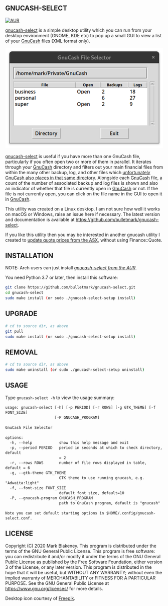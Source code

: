 ## GNUCASH-SELECT
[![AUR](https://img.shields.io/aur/version/gnucash-select)](https://aur.archlinux.org/packages/gnucash-select/)

[gnucash-select][REPO] is a simple desktop utility which you can run
from your desktop environment (GNOME, KDE etc) to pop up a small GUI to
view a list of your [GnuCash][GNUC] files (XML format only).

![gnucash-select](gnucash-select.png)

[gnucash-select][REPO] is useful if you have more than one GnuCash file,
particularly if you often open two or more of them in parallel. It
iterates through your [GnuCash][GNUC] directory and filters out your
main financial files from within the many other backup, log, and other
files which [unfortunately GnuCash also places in that same
directory](https://bugs.gnucash.org/show_bug.cgi?id=619119). Alongside
each [GnuCash][GNUC] file, a count of the number of associated backup
and log files is shown and also an indicator of whether that file is
currently open in [GnuCash][GNUC] or not. If the file is not currently
open, you can click on the file name in the GUI to open it in
[GnuCash][GNUC].

This utility was created on a Linux desktop. I am not sure how well it
works on macOS or Windows, raise an issue here if necessary. The latest
version and documentation is available at
https://github.com/bulletmark/gnucash-select.

If you like this utility then you may be interested in another gnucash
utility I created to [update quote prices from the
ASX](https://github.com/bulletmark/gnucash-asx-fetch), without using Finance::Quote.

## INSTALLATION

NOTE: Arch users can just install [_gnucash-select from the
AUR_][AUR].

You need Python 3.7 or later, then install this software:

```sh
git clone https://github.com/bulletmark/gnucash-select.git
cd gnucash-select
sudo make install (or sudo ./gnucash-select-setup install)
```

## UPGRADE

```sh
# cd to source dir, as above
git pull
sudo make install (or sudo ./gnucash-select-setup install)
```

## REMOVAL

```sh
# cd to source dir, as above
sudo make uninstall (or sudo ./gnucash-select-setup uninstall)
```

## USAGE

Type `gnucash-select -h` to view the usage summary:

```
usage: gnucash-select [-h] [-p PERIOD] [-r ROWS] [-g GTK_THEME] [-f FONT_SIZE]
                      [-P GNUCASH_PROGRAM]

GnuCash File Selector

options:
  -h, --help            show this help message and exit
  -p, --period PERIOD   period in seconds at which to check directory, default
                        = 2
  -r, --rows ROWS       number of file rows displayed in table, default = 6
  -g, --gtk-theme GTK_THEME
                        GTK theme to use running gnucash, e.g. "Adwaita:light"
  -f, --font-size FONT_SIZE
                        default font size, default=10
  -P, --gnucash-program GNUCASH_PROGRAM
                        path to GnuCash program, default is "gnucash"

Note you can set default starting options in $HOME/.config/gnucash-
select.conf.
```

## LICENSE

Copyright (C) 2020 Mark Blakeney. This program is distributed under the
terms of the GNU General Public License.
This program is free software: you can redistribute it and/or modify it
under the terms of the GNU General Public License as published by the
Free Software Foundation, either version 3 of the License, or any later
version.
This program is distributed in the hope that it will be useful, but
WITHOUT ANY WARRANTY; without even the implied warranty of
MERCHANTABILITY or FITNESS FOR A PARTICULAR PURPOSE. See the GNU General
Public License at <https://www.gnu.org/licenses/> for more details.

Desktop icon courtesy of [Freepik](https://www.flaticon.com/authors/freepik).

[REPO]: https://github.com/bulletmark/gnucash-select/
[AUR]: https://aur.archlinux.org/packages/gnucash-select/
[GNUC]: https://www.gnucash.org/

<!-- vim: se ai syn=markdown: -->
